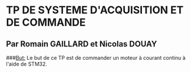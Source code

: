 # TP DE SYSTEME D'ACQUISITION ET DE COMMANDE
## Par Romain GAILLARD et Nicolas DOUAY
###<ins>But:</ins>
Le but de ce TP est de commander un moteur à courant continu à l'aide de STM32.
